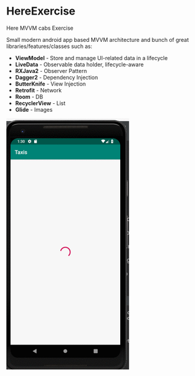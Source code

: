 # HereExercise
Here MVVM cabs Exercise

Small modern android app based MVVM architecture and bunch of great libraries/features/classes such as:

* <b>ViewModel</b> - Store and manage UI-related data in a lifecycle
* <b>LiveData</b> - Observable data holder, lifecycle-aware
* <b>RXJava2</b> - Observer Pattern
* <b>Dagger2</b> - Dependency Injection
* <b>ButterKnife</b> - View Injection
* <b>Retrofit</b> - Network
* <b>Room</b> - DB
* <b>RecyclerView</b> - List
* <b>Glide</b> - Images

![img](demo.gif)
